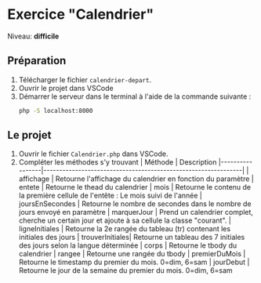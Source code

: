 Exercice "Calendrier"
=====================
Niveau: **difficile**

Préparation
-----------
1. Télécharger le fichier `calendrier-depart`.
1. Ouvrir le projet dans VSCode
1. Démarrer le serveur dans le terminal à l'aide de la commande suivante :
    ```cmd
    php -S localhost:8000
    ```

Le projet
---------
1. Ouvrir le fichier `Calendrier.php` dans VSCode.
1. Compléter les méthodes s'y trouvant
    | Méthode         | Description
    |-----------------|---------------------------------------------------------------|
    | affichage       | Retourne l'affichage du calendrier en fonction du paramètre
	| entete          | Retourne le thead du calendrier 
	| mois            | Retourne le contenu de la première cellule de l'entête : Le mois suivi de l'année
	| joursEnSecondes | Retourne le nombre de secondes dans le nombre de jours envoyé en paramètre
	| marquerJour     | Prend un calendrier complet, cherche un certain jour et ajoute à sa cellule la classe "courant".
	| ligneInitiales  | Retourne la 2e rangée du tableau (tr) contenant les initiales des jours
	| trouverInitiales| Retourne un tableau des 7 initiales des jours selon la langue déterminée 
	| corps           | Retourne le tbody du calendrier
	| rangee          | Retourne une rangée du tbody
	| premierDuMois   | Retourne le timestamp du premier du mois. 0=dim, 6=sam
	| jourDebut       | Retourne le jour de la semaine du premier du mois. 0=dim, 6=sam
